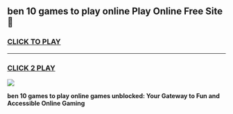 
## ben 10 games to play online Play Online Free Site 👋
<h3>
<a href="https://download.freeplayer.one?title=ben_10_games_to_play_online&ref=21F">CLICK TO PLAY</a></h3>
<hr>

<h3>
<a href="https://download.freeplayer.one?title=ben_10_games_to_play_online&ref=21F">CLICK 2 PLAY</a>
  
</h3>

<a href="https://download.freeplayer.one?title=ben_10_games_to_play_online&ref=21F"><img src="https://cdnb.artstation.com/p/assets/images/images/032/539/853/original/anto-thomas-button-gif.gif"></a>


**ben 10 games to play online games unblocked: Your Gateway to Fun and Accessible Online Gaming**
